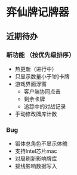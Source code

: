 # 弈仙牌记牌器


## 近期待办

### 新功能 （按优先级排序）
- 热更新（进行中）
- 只显示数量小于1的卡牌
- 游戏界面浮窗
    - 客户端协同点击
    - 剩余卡牌
    - 追踪中的对战记录
- 手动修改牌库计数

### Bug
- 锻体总角色不显示体魄
- 支持Intel芯片mac
- 对局刷新影响牌库
- 拔线影响数据写入

